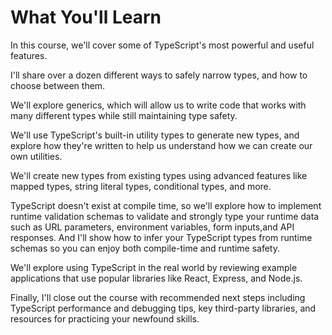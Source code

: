 # What You'll Learn

In this course, we'll cover some of TypeScript's most powerful and useful features.

I'll share over a dozen different ways to safely narrow types, and how to choose between them.

We'll explore generics, which will allow us to write code that works with many different types while still maintaining type safety.

We'll use TypeScript's built-in utility types to generate new types, and explore how they're written to help us understand how we can create our own utilities.

We'll create new types from existing types using advanced features like mapped types, string literal types, conditional types, and more.

TypeScript doesn't exist at compile time, so we'll explore how to implement runtime validation schemas to validate and strongly type your runtime data such as URL parameters, environment variables, form inputs,and API responses. And I'll show how to infer your TypeScript types from runtime schemas so you can enjoy both compile-time and runtime safety.

We'll explore using TypeScript in the real world by reviewing example applications that use popular libraries like React, Express, and Node.js.

Finally, I'll close out the course with recommended next steps including TypeScript performance and debugging tips, key third-party libraries, and resources for practicing your newfound skills.

